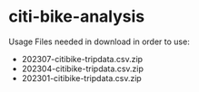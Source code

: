 # citi-bike-analysis

Usage
Files needed in download in order to use: 
+ 202307-citibike-tripdata.csv.zip
+ 202304-citibike-tripdata.csv.zip
+ 202301-citibike-tripdata.csv.zip
